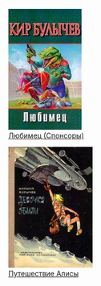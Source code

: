 ![](Любимец%20(Спонсоры).jpg)  
[Любимец (Спонсоры)](Любимец%20(Спонсоры).md)

![](Путешествие%20Алисы.jpg)  
[Путешествие Алисы](Путешествие%20Алисы.md)
